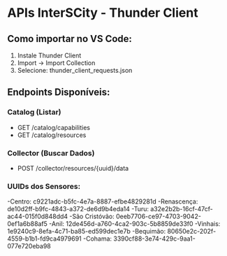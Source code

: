 # APIs InterSCity - Thunder Client

## Como importar no VS Code:

1. Instale Thunder Client
2. Import → Import Collection
3. Selecione: thunder_client_requests.json

## Endpoints Disponíveis:

### Catalog (Listar)
- GET /catalog/capabilities
- GET /catalog/resources

### Collector (Buscar Dados)
- POST /collector/resources/{uuid}/data

### UUIDs dos Sensores:
-Centro: c9221adc-b5fc-4e7a-8887-efbe4829281d
-Renascença: de10d2ff-b9fc-4843-a372-de6d9b4eda14
-Turu: a32e2b2b-16cf-47cf-ac44-015f0d848dd4
-São Cristóvão: 0eeb7706-ce97-4703-9042-0ef1a6b88af5
-Anil: 12de456d-a760-4ca2-903c-5b8859de33f0
-Vinhais: 1e9240c9-8efa-4c71-ba85-ed599dec1e7b
-Bequimão: 80650e2c-202f-4559-b1b1-fd9ca4979691
-Cohama: 3390cf88-3e74-429c-9aa1-077e720eba98